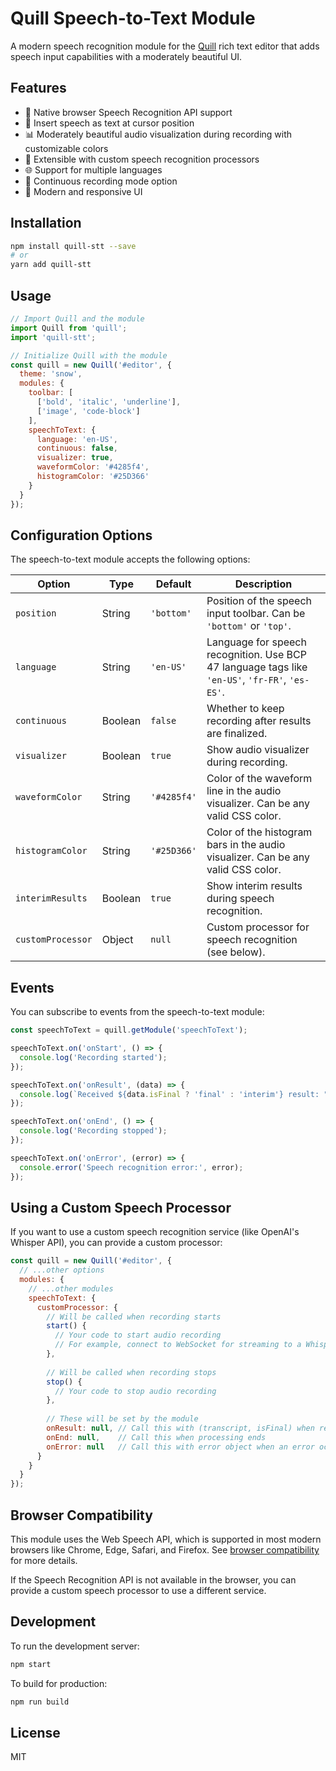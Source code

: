 # Quill Speech-to-Text Module

A modern speech recognition module for the [Quill](https://quilljs.com/) rich text editor that adds speech input capabilities with a moderately beautiful UI.

## Features

- 🎤 Native browser Speech Recognition API support
- 📝 Insert speech as text at cursor position
- 📊 Moderately beautiful audio visualization during recording with customizable colors
- 🔌 Extensible with custom speech recognition processors
- 🌐 Support for multiple languages
- 🔄 Continuous recording mode option
- 🎨 Modern and responsive UI

## Installation

```bash
npm install quill-stt --save
# or
yarn add quill-stt
```

## Usage

```javascript
// Import Quill and the module
import Quill from 'quill';
import 'quill-stt';

// Initialize Quill with the module
const quill = new Quill('#editor', {
  theme: 'snow',
  modules: {
    toolbar: [
      ['bold', 'italic', 'underline'],
      ['image', 'code-block']
    ],
    speechToText: {
      language: 'en-US',
      continuous: false,
      visualizer: true,
      waveformColor: '#4285f4', 
      histogramColor: '#25D366' 
    }
  }
});
```

## Configuration Options

The speech-to-text module accepts the following options:

| Option | Type | Default | Description |
|--------|------|---------|-------------|
| `position` | String | `'bottom'` | Position of the speech input toolbar. Can be `'bottom'` or `'top'`. |
| `language` | String | `'en-US'` | Language for speech recognition. Use BCP 47 language tags like `'en-US'`, `'fr-FR'`, `'es-ES'`. |
| `continuous` | Boolean | `false` | Whether to keep recording after results are finalized. |
| `visualizer` | Boolean | `true` | Show audio visualizer during recording. |
| `waveformColor` | String | `'#4285f4'` | Color of the waveform line in the audio visualizer. Can be any valid CSS color. |
| `histogramColor` | String | `'#25D366'` | Color of the histogram bars in the audio visualizer. Can be any valid CSS color. |
| `interimResults` | Boolean | `true` | Show interim results during speech recognition. |
| `customProcessor` | Object | `null` | Custom processor for speech recognition (see below). |

## Events

You can subscribe to events from the speech-to-text module:

```javascript
const speechToText = quill.getModule('speechToText');

speechToText.on('onStart', () => {
  console.log('Recording started');
});

speechToText.on('onResult', (data) => {
  console.log(`Received ${data.isFinal ? 'final' : 'interim'} result: "${data.transcript}"`);
});

speechToText.on('onEnd', () => {
  console.log('Recording stopped');
});

speechToText.on('onError', (error) => {
  console.error('Speech recognition error:', error);
});
```

## Using a Custom Speech Processor

If you want to use a custom speech recognition service (like OpenAI's Whisper API), you can provide a custom processor:

```javascript
const quill = new Quill('#editor', {
  // ...other options
  modules: {
    // ...other modules
    speechToText: {
      customProcessor: {
        // Will be called when recording starts
        start() {
          // Your code to start audio recording
          // For example, connect to WebSocket for streaming to a Whisper API endpoint
        },
        
        // Will be called when recording stops
        stop() {
          // Your code to stop audio recording
        },
        
        // These will be set by the module
        onResult: null, // Call this with (transcript, isFinal) when results are available
        onEnd: null,    // Call this when processing ends
        onError: null   // Call this with error object when an error occurs
      }
    }
  }
});
```

## Browser Compatibility

This module uses the Web Speech API, which is supported in most modern browsers like Chrome, Edge, Safari, and Firefox. See [browser compatibility](https://developer.mozilla.org/en-US/docs/Web/API/SpeechRecognition#browser_compatibility) for more details.

If the Speech Recognition API is not available in the browser, you can provide a custom speech processor to use a different service.

## Development

To run the development server:

```bash
npm start
```

To build for production:

```bash
npm run build
```

## License

MIT
